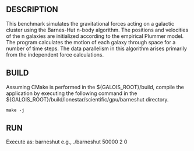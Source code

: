 ## DESCRIPTION

This benchmark simulates the gravitational forces acting on a galactic cluster using the Barnes-Hut n-body algorithm. 
The positions and velocities of the n galaxies are initialized according to the empirical Plummer model. 
The program calculates the motion of each galaxy through space for a number of time steps. 
The data parallelism in this algorithm arises primarily from the independent force calculations.

## BUILD

Assuming CMake is performed in the ${GALOIS\_ROOT}/build, compile the application by executing the
following command in the ${GALOIS\_ROOT}/build/lonestar/scientific/gpu/barneshut directory.

`make -j`

## RUN

Execute as: barneshut <bodies> <timesteps> <deviceid>
e.g., ./barneshut 50000 2 0
